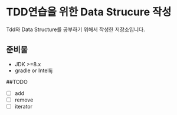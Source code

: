 # TDD연습을 위한 Data Strucure 작성
Tdd와 Data Structure를 공부하기 위해서 작성한 저장소입니다.

## 준비물
* JDK >=8.x
* gradle or Intellij

##TODO
- [ ] add
- [ ] remove
- [ ] iterator